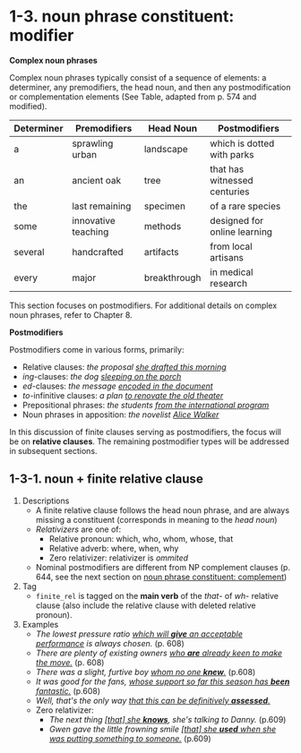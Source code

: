 # 1-3. noun phrase constituent: modifier

**Complex noun phrases**

Complex noun phrases typically consist of a sequence of elements: a determiner, any premodifiers, the head noun, and then any postmodification or complementation elements (See Table, adapted from p. 574 and modified).

| Determiner | Premodifiers        | Head Noun     | **Postmodifiers**                           |
|------------|---------------------|---------------|---------------------------------------------|
| a          | sprawling urban     | landscape     | which is dotted with parks                  |
| an         | ancient oak         | tree          | that has witnessed centuries                |
| the        | last remaining      | specimen      | of a rare species                           |
| some       | innovative teaching | methods       | designed for online learning                |
| several    | handcrafted         | artifacts     | from local artisans                         |
| every      | major               | breakthrough  | in medical research                         |

This section focuses on postmodifiers. For additional details on complex noun phrases, refer to Chapter 8.

**Postmodifiers**

Postmodifiers come in various forms, primarily:

- Relative clauses: *the proposal <ins>she drafted this morning</ins>*
- *ing*-clauses: *the dog <ins>sleeping on the porch</ins>*
- *ed*-clauses: *the message <ins>encoded in the document</ins>*
- *to*-infinitive clauses: *a plan <ins>to renovate the old theater</ins>*
- Prepositional phrases: *the students <ins>from the international program</ins>*
- Noun phrases in apposition: *the novelist <ins>Alice Walker</ins>*

In this discussion of finite clauses serving as postmodifiers, the focus will be on **relative clauses**. The remaining postmodifier types will be addressed in subsequent sections.

## 1-3-1. noun + finite relative clause 

1. Descriptions
    -  A finite relative clause follows the head noun phrase, and are always missing a constituent (corresponds in meaning to the _head noun_)
    -  _Relativizers_ are one of:
        -  Relative pronoun: which, who, whom, whose, that
        -  Relative adverb: where, when, why
        -  Zero relativizer: relativizer is _ommited_
    - Nominal postmodifiers are different from NP complement clauses (p. 644, see the next section on [noun phrase constituent: complement](4_Syntactic%20function4.html#1-4-noun-phrase-constituent-complement))
2. Tag
    - `finite_rel` is tagged on the **main verb** of the *that*- of *wh*- relative clause (also include the relative clause with deleted relative pronoun).
3. Examples
    -  *The lowest pressure ratio <ins>which will **give** an acceptable performance</ins> is always chosen.* (p. 608)
    -  *There are plenty of existing owners <ins>who **are** already keen to make the move.</ins>* (p. 608)
    -  *There was a slight, furtive boy <ins>whom no one **knew**.</ins>* (p.608)
    -  *It was good for the fans, <ins>whose support so far this season has **been** fantastic.</ins>* (p.608)
    -  *Well, that's the only way <ins>that this can be definitively **assessed**.</ins>*
    -  Zero relativizer:
        -  *The next thing <ins>[that] she **knows**</ins>, she's talking to Danny.* (p.609)
        -  *Gwen gave the little frowning smile <ins>[that] she **used** when she was putting something to someone.</ins>* (p.609)
       
